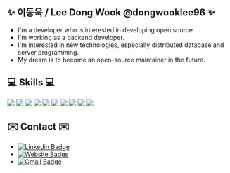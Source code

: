 ## ✨ 이동욱 / Lee Dong Wook **@dongwooklee96** ✨

- I'm a developer who is interested in developing open source.
- I'm working as a backend developer.
- I'm interested in new technologies, especially distributed database and server programming.
- My dream is to become an open-source maintainer in the future.

## 💻 Skills 💻

  <div>
    <img src="https://img.shields.io/badge/html5%20-%23E34F26.svg?&style=for-the-badge&logo=html5&logoColor=white" />
    <img src="https://img.shields.io/badge/css3%20-%231572B6.svg?&style=for-the-badge&logo=css3&logoColor=white" />
    <img src="https://img.shields.io/badge/javascript%20-%23323330.svg?&style=for-the-badge&logo=javascript&logoColor=%23F7DF1E" />
    <img src="https://img.shields.io/badge/react%20-%2320232a.svg?&style=for-the-badge&logo=react&logoColor=%2361DAFB" />
    <img src="https://img.shields.io/badge/node.js%20-%2343853D.svg?&style=for-the-badge&logo=node.js&logoColor=white" />
    <img src="https://img.shields.io/badge/java-%23ED8B00.svg?&style=for-the-badge&logo=java&logoColor=white" />
    <img src="https://img.shields.io/badge/spring%20-%236DB33F.svg?&style=for-the-badge&logo=spring&logoColor=white" />
    <img src="https://img.shields.io/badge/postgres-%23316192.svg?&style=for-the-badge&logo=postgresql&logoColor=white" />
    <img src="https://img.shields.io/badge/mysql-%2300f.svg?&style=for-the-badge&logo=mysql&logoColor=white" />
    <img src="https://img.shields.io/badge/MongoDB-%234ea94b.svg?&style=for-the-badge&logo=mongodb&logoColor=white" />
  <div/>
  

  

## ✉️ Contact ✉️

- [![Linkedin Badge](https://img.shields.io/badge/-Linkedin-blue?style=flat&logo=Linkedin&logoColor=white&link=https://www.linkedin.com/in/john-lee96/)](https://www.linkedin.com/in/john-lee96/)
- [![Website Badge](https://img.shields.io/badge/-TechBlog-47CCCC?style=flat&logo=Google-Chrome&logoColor=white&link=https://velog.io/@sh95119)](https://velog.io/@sh95119)
- [![Gmail Badge](https://img.shields.io/badge/-Mail-c14438?style=flat&logo=Gmail&logoColor=white&link=mailto:sh95119@gmail.com)](mailto:sh95119@gmail.com)
